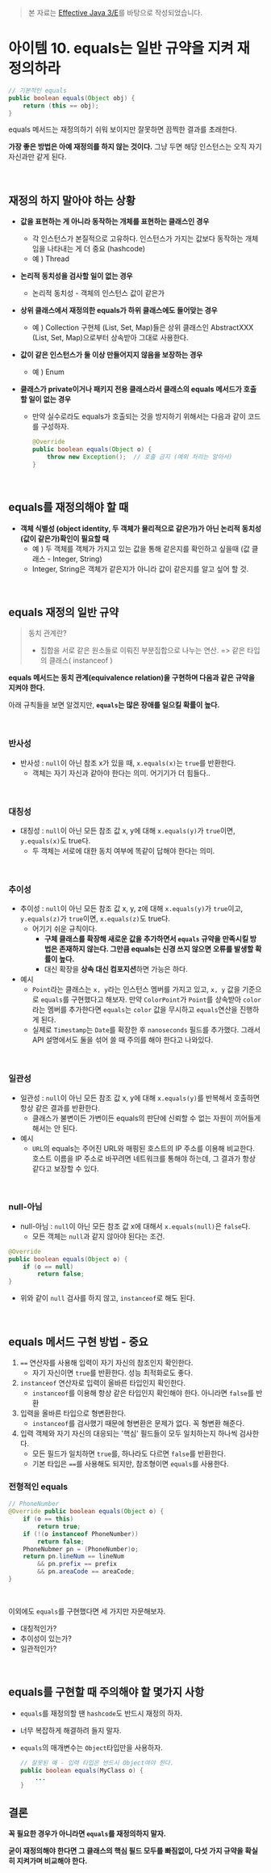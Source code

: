 >  본 자료는 [Effective Java 3/E]()를 바탕으로 작성되었습니다.

# 아이템 10. equals는 일반 규약을 지켜 재정의하라

```java
// 기본적인 equals
public boolean equals(Object obj) {
    return (this == obj);
}
```

equals 메서드는 재정의하기 쉬워 보이지만 잘못하면 끔찍한 결과를 초래한다.

**가장 좋은 방법은 아예 재정의를 하지 않는 것이다.** 그냥 두면 해당 인스턴스는 오직 자기 자신과만 같게 된다.

<br>

## 재정의 하지 말아야 하는 상황

* **값을 표현하는 게 아니라 동작하는 개체를 표현하는 클래스인 경우**

  * 각 인스턴스가 본질적으로 고유하다. 인스턴스가 가지는 값보다 동작하는 개체임을 나타내는 게 더 중요 (hashcode)
  * 예 ) Thread

* **논리적 동치성을 검사할 일이 없는 경우**

  * 논리적 동치성 - 객체의 인스턴스 값이 같은가

* **상위 클래스에서 재정의한 equals가 하위 클래스에도 들어맞는 경우**

  * 예 ) Collection 구현체 (List, Set, Map)들은 상위 클래스인 AbstractXXX (List, Set, Map)으로부터 상속받아 그대로 사용한다.

* **값이 같은 인스턴스가 둘 이상 만들어지지 않음을 보장하는 경우**

  * 예 ) Enum

* **클래스가 private이거나 패키지 전용 클래스라서 클래스의 equals 메서드가 호출 할 일이 없는 경우**

  * 만약 실수로라도 equals가 호출되는 것을 방지하기 위해서는 다음과 같이 코드를 구성하자.

    ```java
    @Override
    public boolean equals(Object o) {
        throw new Exception();  // 호출 금지 (예외 처리는 알아서)
    }
    ```

<br>

## equals를 재정의해야 할 때

* **객체 식별성 (object identity, 두 객체가 물리적으로 같은가)가 아닌 논리적 동치성 (값이 같은가)확인이 필요할 때**
  * 예 ) 두 객체를 객체가 가지고 있는 값을 통해 같은지를 확인하고 싶을때  (값 클래스 - Integer, String)
  * Integer, String은 객체가 같은지가 아니라 값이 같은지를 알고 싶어 할 것.

<br>

## equals 재정의 일반 규약

> 동치 관계란? 
>
> * 집합을 서로 같은 원소들로 이뤄진 부분집합으로 나누는 연산. => 같은 타입의 클래스( instanceof ) 

**equals 메서드는 동치 관계(equivalence relation)을 구현하며 다음과 같은 규약을 지켜야 한다.**

아래 규칙들을 보면 알겠지만, **`equals`는 많은 장애를 일으킬 확률이 높다.**

<br>

### 반사성

* 반사성 : `null`이 아닌 참조 x가 있을 때, `x.equals(x)`는 `true`를 반환한다.
  * 객체는 자기 자신과 같아야 한다는 의미. 어기기가 더 힘들다..

<br>

### 대칭성

* 대칭성 : `null`이 아닌 모든 참조 값 x, y에 대해 `x.equals(y)`가 `true`이면, `y.equals(x)`도 true다.
  * 두 객체는 서로에 대한 동치 여부에 똑같이 답해야 한다는 의미.

<br>

### 추이성

* 추이성 : `null`이 아닌 모든 참조 값 x, y, z에 대해 `x.equals(y)`가 `true`이고, `y.equals(z)`가 `true`이면, `x.equals(z)`도 true다.
  * 어기기 쉬운 규칙이다. 
    * **구체 클래스를 확장해 새로운 값을 추가하면서 `equals` 규약을 만족시킬 방법은 존재하지 않는다. 그만큼 equals는 신경 쓰지 않으면 오류를 발생할 확률이 높다.** 
    * 대신 확장을 **상속 대신 컴포지션**하면 가능은 하다.
* 예시
  * `Point`라는 클래스는 `x, y`라는 인스턴스 멤버를 가지고 있고, `x, y` 값을 기준으로 `equals`를 구현했다고 해보자. 만약  `ColorPoint`가 `Point`를 상속받아 `color`라는 멤버를 추가한다면 `equals`는 `color` 값을 무시하고 `equals`연산을 진행하게 된다.
  * 실제로 `Timestamp`는 `Date`를 확장한 후 `nanoseconds` 필드를 추가했다. 그래서 API 설명에서도 둘을 섞어 쓸 때 주의를 해야 한다고 나와있다.

<br>

### 일관성

* 일관성 : `null`이 아닌 모든 참조 값 x, y에 대해 `x.equals(y)`를 반복해서 호출하면 항상 같은 결과를 반환한다.
  * 클래스가 불변이든 가변이든 equals의 판단에 신뢰할 수 없는 자원이 끼어들게 해서는 안 된다.
* 예시
  * `URL`의 equals는 주어진 URL와 매핑된 호스트의 IP 주소를 이용해 비교한다. 호스트 이름을 IP 주소로 바꾸려면 네트워크를 통해야 하는데, 그 결과가 항상 같다고 보장할 수 있다.

<br>

### null-아님

* null-아님 : `null`이 아닌 모든 참조 값 x에 대해서 `x.equals(null)`은 `false`다.
  * 모든 객체는 `null`과 같지 않아야 된다는 조건.

```java
@Override
public boolean equals(Object o) {
    if (o == null)
        return false;
}
```

* 위와 같이 `null` 검사를 하지 않고, `instanceof`로 해도 된다.

<br>

## equals 메서드 구현 방법 - 중요

1. `==` 연산자를 사용해 입력이 자기 자신의 참조인지 확인한다.
   * 자기 자신이면 `true`를 반환한다. 성능 최적화로도 좋다.
2. `instanceof` 연산자로 입력이 올바른 타입인지 확인한다.
   * `instanceof`를 이용해 항상 같은 타입인지 확인해야 한다. 아니라면 `false`를 반환
3. 입력을 올바른 타입으로 형변환한다.
   * `instanceof`를 검사했기 때문에 형변환은 문제가 없다. 꼭 형변환 해준다.
4. 입력 객체와 자기 자신의 대응되는 '핵심' 필드들이 모두 일치하는지 하나씩 검사한다.
   * 모든 필드가 일치하면 `true`를, 하나라도 다르면 `false`를 반환한다.
   * 기본 타입은 `==`를 사용해도 되지만, 참조형이면 `equals`를 사용한다.

### 전형적인 equals
```java
// PhoneNumber
@Override public boolean equals(Object o) {
    if (o == this)
        return true;
    if (!(o instanceof PhoneNumber))
        return false;
    PhoneNubmer pn = (PhoneNumber)o;
    return pn.lineNum == lineNum 
        && pn.prefix == prefix
        && pn.areaCode == areaCode;
}
```
<br>

이외에도 `equals`를 구현했다면 세 가지만 자문해보자.

* 대칭적인가?
* 추이성이 있는가?
* 일관적인가?

<br>

## equals를 구현할 때 주의해야 할 몇가지 사항

* `equals`를 재정의할 땐 `hashcode`도 반드시 재정의 하자.

* 너무 복잡하게 해결하려 들지 말자.

* `equals`의 매개변수는 `Object`타입만을 사용하자.

  ```java
  // 잘못된 예 - 입력 타입은 반드시 Object여야 한다.
  public boolean equals(MyClass o) {
      ...
  }
  ```



## 결론

**꼭 필요한 경우가 아니라면 `equals`를 재정의하지 말자.**

**굳이 재정의해야 한다면 그 클래스의 핵심 필드 모두를 빠짐없이, 다섯 가지 규약을 확실히 지켜가며 비교해야 한다.**